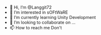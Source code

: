 - 👋 Hi, I’m @Langgit72
- 👀 I’m interested in sOFtWaRE
- 🌱 I’m currently learning Unity Development
- 💞️ I’m looking to collaborate on ...
- 📫 How to reach me Don't

<!---
Langgit72/Langgit72 is a ✨ special ✨ repository because its `README.md` (this file) appears on your GitHub profile.
You can click the Preview link to take a look at your changes.
--->

